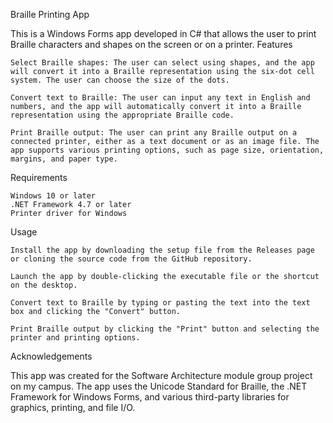 Braille Printing App

This is a Windows Forms app developed in C# that allows the user to print Braille characters and shapes on the screen or on a printer.
Features

    Select Braille shapes: The user can select using shapes, and the app will convert it into a Braille representation using the six-dot cell system. The user can choose the size of the dots.

    Convert text to Braille: The user can input any text in English and numbers, and the app will automatically convert it into a Braille representation using the appropriate Braille code.

    Print Braille output: The user can print any Braille output on a connected printer, either as a text document or as an image file. The app supports various printing options, such as page size, orientation, margins, and paper type.



Requirements

    Windows 10 or later
    .NET Framework 4.7 or later
    Printer driver for Windows


Usage

    Install the app by downloading the setup file from the Releases page or cloning the source code from the GitHub repository.

    Launch the app by double-clicking the executable file or the shortcut on the desktop.

    Convert text to Braille by typing or pasting the text into the text box and clicking the "Convert" button. 

    Print Braille output by clicking the "Print" button and selecting the printer and printing options. 


Acknowledgements

This app was created for the Software Architecture module group project on my campus. The app uses the Unicode Standard for Braille, the .NET Framework for Windows Forms, and various third-party libraries for graphics, printing, and file I/O.